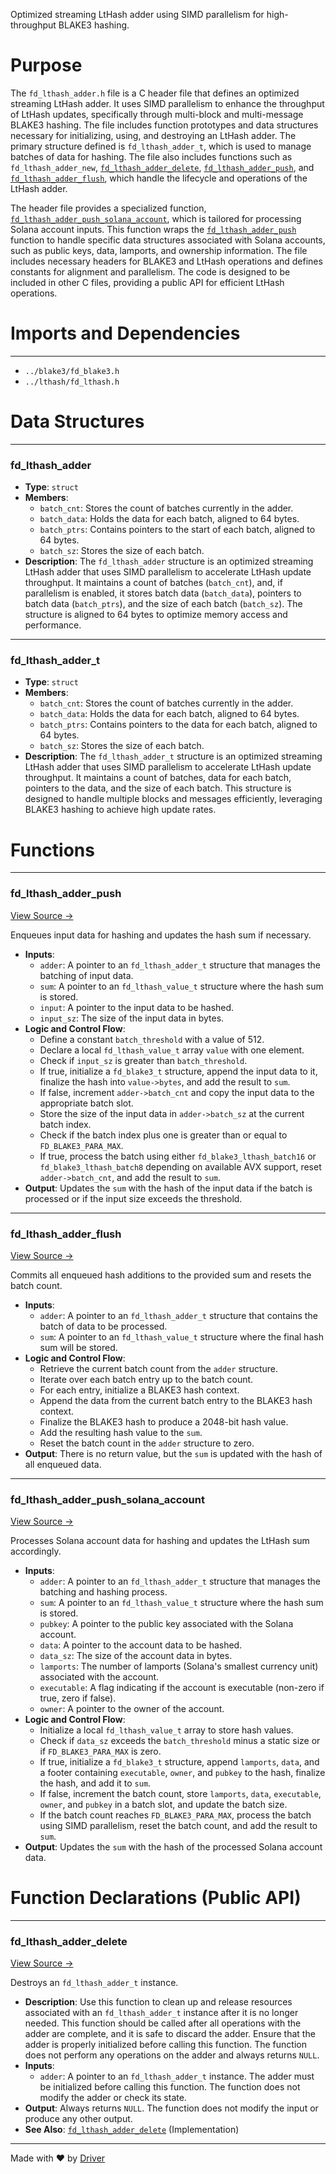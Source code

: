 <!--------------------------------------------------------------------------------->
<!-- IMPORTANT: This file is auto-generated by Driver (https://driver.ai). -------->
<!-- Manual edits may be overwritten on future commits. --------------------------->
<!--------------------------------------------------------------------------------->

Optimized streaming LtHash adder using SIMD parallelism for high-throughput BLAKE3 hashing.

# Purpose
The `fd_lthash_adder.h` file is a C header file that defines an optimized streaming LtHash adder. It uses SIMD parallelism to enhance the throughput of LtHash updates, specifically through multi-block and multi-message BLAKE3 hashing. The file includes function prototypes and data structures necessary for initializing, using, and destroying an LtHash adder. The primary structure defined is `fd_lthash_adder_t`, which is used to manage batches of data for hashing. The file also includes functions such as `fd_lthash_adder_new`, [`fd_lthash_adder_delete`](<#fd_lthash_adder_delete>), [`fd_lthash_adder_push`](<#fd_lthash_adder_push>), and [`fd_lthash_adder_flush`](<#fd_lthash_adder_flush>), which handle the lifecycle and operations of the LtHash adder.

The header file provides a specialized function, [`fd_lthash_adder_push_solana_account`](<#fd_lthash_adder_push_solana_account>), which is tailored for processing Solana account inputs. This function wraps the [`fd_lthash_adder_push`](<#fd_lthash_adder_push>) function to handle specific data structures associated with Solana accounts, such as public keys, data, lamports, and ownership information. The file includes necessary headers for BLAKE3 and LtHash operations and defines constants for alignment and parallelism. The code is designed to be included in other C files, providing a public API for efficient LtHash operations.
# Imports and Dependencies

---
- `../blake3/fd_blake3.h`
- `../lthash/fd_lthash.h`


# Data Structures

---
### fd\_lthash\_adder
- **Type**: ``struct``
- **Members**:
    - ``batch_cnt``: Stores the count of batches currently in the adder.
    - ``batch_data``: Holds the data for each batch, aligned to 64 bytes.
    - ``batch_ptrs``: Contains pointers to the start of each batch, aligned to 64 bytes.
    - ``batch_sz``: Stores the size of each batch.
- **Description**: The `fd_lthash_adder` structure is an optimized streaming LtHash adder that uses SIMD parallelism to accelerate LtHash update throughput. It maintains a count of batches (`batch_cnt`), and, if parallelism is enabled, it stores batch data (`batch_data`), pointers to batch data (`batch_ptrs`), and the size of each batch (`batch_sz`). The structure is aligned to 64 bytes to optimize memory access and performance.


---
### fd\_lthash\_adder\_t
- **Type**: ``struct``
- **Members**:
    - ``batch_cnt``: Stores the count of batches currently in the adder.
    - ``batch_data``: Holds the data for each batch, aligned to 64 bytes.
    - ``batch_ptrs``: Contains pointers to the data for each batch, aligned to 64 bytes.
    - ``batch_sz``: Stores the size of each batch.
- **Description**: The `fd_lthash_adder_t` structure is an optimized streaming LtHash adder that uses SIMD parallelism to accelerate LtHash update throughput. It maintains a count of batches, data for each batch, pointers to the data, and the size of each batch. This structure is designed to handle multiple blocks and messages efficiently, leveraging BLAKE3 hashing to achieve high update rates.


# Functions

---
### fd\_lthash\_adder\_push<!-- {{#callable:fd_lthash_adder_push}} -->
[View Source →](<../../../../../src/ballet/lthash/fd_lthash_adder.h#L61>)

Enqueues input data for hashing and updates the hash sum if necessary.
- **Inputs**:
    - `adder`: A pointer to an `fd_lthash_adder_t` structure that manages the batching of input data.
    - `sum`: A pointer to an `fd_lthash_value_t` structure where the hash sum is stored.
    - `input`: A pointer to the input data to be hashed.
    - `input_sz`: The size of the input data in bytes.
- **Logic and Control Flow**:
    - Define a constant `batch_threshold` with a value of 512.
    - Declare a local `fd_lthash_value_t` array `value` with one element.
    - Check if `input_sz` is greater than `batch_threshold`.
    - If true, initialize a `fd_blake3_t` structure, append the input data to it, finalize the hash into `value->bytes`, and add the result to `sum`.
    - If false, increment `adder->batch_cnt` and copy the input data to the appropriate batch slot.
    - Store the size of the input data in `adder->batch_sz` at the current batch index.
    - Check if the batch index plus one is greater than or equal to `FD_BLAKE3_PARA_MAX`.
    - If true, process the batch using either `fd_blake3_lthash_batch16` or `fd_blake3_lthash_batch8` depending on available AVX support, reset `adder->batch_cnt`, and add the result to `sum`.
- **Output**: Updates the `sum` with the hash of the input data if the batch is processed or if the input size exceeds the threshold.


---
### fd\_lthash\_adder\_flush<!-- {{#callable:fd_lthash_adder_flush}} -->
[View Source →](<../../../../../src/ballet/lthash/fd_lthash_adder.h#L96>)

Commits all enqueued hash additions to the provided sum and resets the batch count.
- **Inputs**:
    - `adder`: A pointer to an `fd_lthash_adder_t` structure that contains the batch of data to be processed.
    - `sum`: A pointer to an `fd_lthash_value_t` structure where the final hash sum will be stored.
- **Logic and Control Flow**:
    - Retrieve the current batch count from the `adder` structure.
    - Iterate over each batch entry up to the batch count.
    - For each entry, initialize a BLAKE3 hash context.
    - Append the data from the current batch entry to the BLAKE3 hash context.
    - Finalize the BLAKE3 hash to produce a 2048-bit hash value.
    - Add the resulting hash value to the `sum`.
    - Reset the batch count in the `adder` structure to zero.
- **Output**: There is no return value, but the `sum` is updated with the hash of all enqueued data.


---
### fd\_lthash\_adder\_push\_solana\_account<!-- {{#callable:fd_lthash_adder_push_solana_account}} -->
[View Source →](<../../../../../src/ballet/lthash/fd_lthash_adder.h#L114>)

Processes Solana account data for hashing and updates the LtHash sum accordingly.
- **Inputs**:
    - `adder`: A pointer to an `fd_lthash_adder_t` structure that manages the batching and hashing process.
    - `sum`: A pointer to an `fd_lthash_value_t` structure where the hash sum is stored.
    - `pubkey`: A pointer to the public key associated with the Solana account.
    - `data`: A pointer to the account data to be hashed.
    - `data_sz`: The size of the account data in bytes.
    - `lamports`: The number of lamports (Solana's smallest currency unit) associated with the account.
    - `executable`: A flag indicating if the account is executable (non-zero if true, zero if false).
    - `owner`: A pointer to the owner of the account.
- **Logic and Control Flow**:
    - Initialize a local `fd_lthash_value_t` array to store hash values.
    - Check if `data_sz` exceeds the `batch_threshold` minus a static size or if `FD_BLAKE3_PARA_MAX` is zero.
    - If true, initialize a `fd_blake3_t` structure, append `lamports`, `data`, and a footer containing `executable`, `owner`, and `pubkey` to the hash, finalize the hash, and add it to `sum`.
    - If false, increment the batch count, store `lamports`, `data`, `executable`, `owner`, and `pubkey` in a batch slot, and update the batch size.
    - If the batch count reaches `FD_BLAKE3_PARA_MAX`, process the batch using SIMD parallelism, reset the batch count, and add the result to `sum`.
- **Output**: Updates the `sum` with the hash of the processed Solana account data.


# Function Declarations (Public API)

---
### fd\_lthash\_adder\_delete<!-- {{#callable_declaration:fd_lthash_adder_delete}} -->
[View Source →](<../../../../../src/ballet/lthash/fd_lthash_adder.h#L55>)

Destroys an `fd_lthash_adder_t` instance.
- **Description**: Use this function to clean up and release resources associated with an `fd_lthash_adder_t` instance after it is no longer needed. This function should be called after all operations with the adder are complete, and it is safe to discard the adder. Ensure that the adder is properly initialized before calling this function. The function does not perform any operations on the adder and always returns `NULL`.
- **Inputs**:
    - `adder`: A pointer to an `fd_lthash_adder_t` instance. The adder must be initialized before calling this function. The function does not modify the adder or check its state.
- **Output**: Always returns `NULL`. The function does not modify the input or produce any other output.
- **See Also**: [`fd_lthash_adder_delete`](<fd_lthash_adder.c.md#fd_lthash_adder_delete>)  (Implementation)



---
Made with ❤️ by [Driver](https://www.driver.ai/)